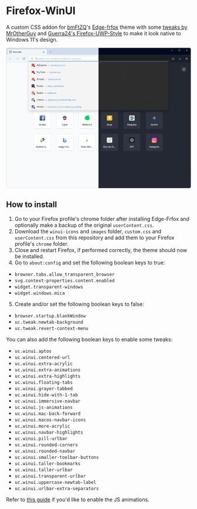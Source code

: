 # Firefox-WinUI
A custom CSS addon for [bmFtZQ](https://github.com/bmFtZQ)'s [Edge-frfox](https://github.com/bmFtZQ/Edge-FrFox) theme with some [tweaks by MrOtherGuy](https://github.com/MrOtherGuy/firefox-csshacks) and [Guerra24's Firefox-UWP-Style](https://github.com/Guerra24/Firefox-UWP-Style) to make it look native to Windows 11's design.

<!-- Use <img> element to set a maximum width. -->
<img src="screenshots/WinUI-Firefox.png" alt="WinUi-Firefox theme screenshot">

## How to install
1. Go to your Firefox profile's chrome folder after installing Edge-Frfox and optionally make a backup of the original `userContent.css`.
2. Download the `winui-icons` and `images` folder, `custom.css` and `userContent.css` from this repository and add them to your Firefox profile's `chrome` folder.
3. Close and restart Firefox, if performed correctly, the theme should now be installed.
4. Go to `about:config` and set the following boolean keys to true:
* `browser.tabs.allow_transparent_browser`
* `svg.context-properties.content.enabled`
* `widget.transparent-windows`
* `widget.windows.mica`
5. Create and/or set the following boolean keys to false:
* `browser.startup.blankWindow`
* `uc.tweak.newtab-background`
* `uc.tweak.revert-context-menu`

You can also add the following boolean keys to enable some tweaks:
* `uc.winui.aptos`
* `uc.winui.centered-url`
* `uc.winui.extra-acrylic`
* `uc.winui.extra-animations`
* `uc.winui.extra-highlights`
* `uc.winui.floating-tabs`
* `uc.winui.grayer-tabbed`
* `uc.winui.hide-with-1-tab`
* `uc.winui.immersive-navbar`
* `uc.winui.js-animations`
* `uc.winui.mac-back-forward`
* `uc.winui.macos-navbar-icons`
* `uc.winui.more-acrylic`
* `uc.winui.navbar-highlights`
* `uc.winui.pill-urlbar`
* `uc.winui.rounded-corners`
* `uc.winui.rounded-navbar`
* `uc.winui.smaller-toolbar-buttons`
* `uc.winui.taller-bookmarks`
* `uc.winui.taller-urlbar`
* `uc.winui.transparent-urlbar`
* `uc.winui.uppercase-newtab-label`
* `uc.winui.urlbar-extra-separators`

Refer to [this guide](https://github.com/MrOtherGuy/fx-autoconfig) if you'd like to enable the JS animations.
